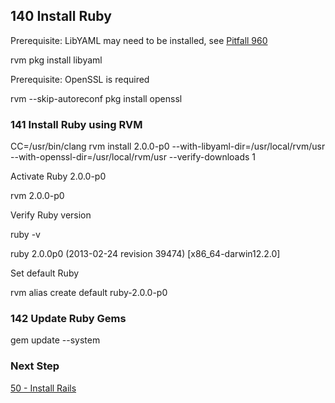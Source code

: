 ## 140 Install Ruby

Prerequisite: LibYAML may need to be installed, see [Pitfall 960](https://github.com/sleepepi/sleepepi/tree/master/virtual-machines/900-pitfalls.rdoc#960-ruby-missing-psych-libyaml)

  rvm pkg install libyaml

Prerequisite: OpenSSL is required

  rvm --skip-autoreconf pkg install openssl

### 141 Install Ruby using RVM

  CC=/usr/bin/clang rvm install 2.0.0-p0 --with-libyaml-dir=/usr/local/rvm/usr --with-openssl-dir=/usr/local/rvm/usr --verify-downloads 1

Activate Ruby 2.0.0-p0

  rvm 2.0.0-p0

Verify Ruby version

  ruby -v

  ruby 2.0.0p0 (2013-02-24 revision 39474) [x86_64-darwin12.2.0]

Set default Ruby

  rvm alias create default ruby-2.0.0-p0

### 142 Update Ruby Gems

  gem update --system

### Next Step

[50 - Install Rails](https://github.com/remomueller/documentation/tree/master/macosx/50-rails.rdoc)
